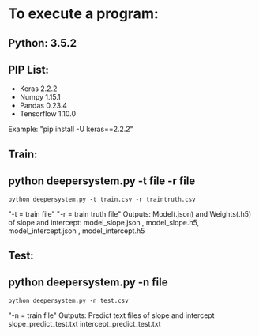 # To execute a program:
## Python: 3.5.2
## PIP List:
*  Keras       2.2.2
*  Numpy       1.15.1
*  Pandas      0.23.4
*  Tensorflow  1.10.0

Example:
"pip install -U keras==2.2.2"

## Train:
##  python deepersystem.py -t file -r file
    python deepersystem.py -t train.csv -r traintruth.csv
  "-t = train file"
  "-r = train truth file"
  Outputs:
    Model(.json) and Weights(.h5) of slope and intercept:
      model_slope.json , model_slope.h5, model_intercept.json , model_intercept.h5
      
## Test:
##  python deepersystem.py -n file
    python deepersystem.py -n test.csv
  "-n = train file"
  Outputs:
    Predict text files of slope and intercept
    slope_predict_test.txt
    intercept_predict_test.txt
